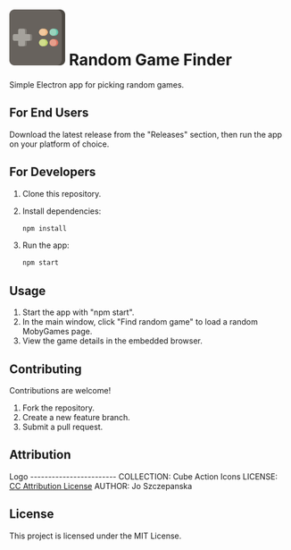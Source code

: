 # <img src="./game-logo.png" alt="Logo" width="100"/> Random Game Finder

Simple Electron app for picking random games.

## For End Users

Download the latest release from the "Releases" section, then run the app on your platform of choice.

## For Developers

1. Clone this repository.
2. Install dependencies:

   ```bash
   npm install
   ```

3. Run the app:

   ```bash
   npm start
   ```

## Usage

1. Start the app with "npm start".
2. In the main window, click "Find random game" to load a random MobyGames page.
3. View the game details in the embedded browser.

## Contributing

Contributions are welcome!

1. Fork the repository.
2. Create a new feature branch.
3. Submit a pull request.

## Attribution

Logo ------------------------
COLLECTION: Cube Action Icons
LICENSE: [CC Attribution License](https://www.svgrepo.com/page/licensing/#CC%20Attribution)
AUTHOR: Jo Szczepanska

## License

This project is licensed under the MIT License.
